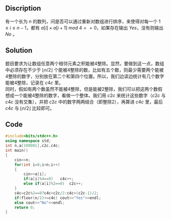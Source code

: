 ## Discription  
有一个长为 $n$ 的数列，问是否可以通过重新对数组进行排序，来使得对每一个 $1\leq i\leq n-1$，都有 $a[i]\times a[i+1]\ mod\ 4==0$，如果存在输出 $Yes$，没有则输出 $No$ 。
  
  
## Solution  
题目要求为让数组任意两个相邻元素之积能被4整除。显然，要做到这一点，数组中必须存在不少于 $\lfloor n/2\rfloor$ 个能被4整除的数，比如有五个数，则最少需要两个能被4整除的数字，分别放在第二个和第四个位置。所以，我们边读边统计有几个数字能被4整除，记录在 $c4c$ 里。  
同时，假如有两个数虽然不能被4整除，但是能被2整除，我们可以把这两个数假想成一个能被4整除的数字，看做一个整体。我们用 $c2c$ 来统计这些数字（$c2c$ 与 $c4c$ 没有交集），并把 $c2c$ 中的数字两两结合（即整除2），再算进 $c4c$ 里，最后 $c4c$ 与 $\lfloor n/2\rfloor$ 比较即可。

  
## Code
```cpp
#include<bits/stdc++.h>
using namespace std;
int n,a[100001],c2c,c4c;
int main()
{
	cin>>n;
	for(int i=0;i<n;i++)
	{
		cin>>a[i];
		if(a[i]%4==0)	c4c++;
		else if(a[i]%2==0)	c2c++;
	}
	c4c=c2c%2==0?c4c+c2c/2:c4c+(c2c-1)/2;
	if(floor(n/2)<=c4c)	cout<<"Yes"<<endl;
	else cout<<"No"<<endl;
	return 0;
}
```
